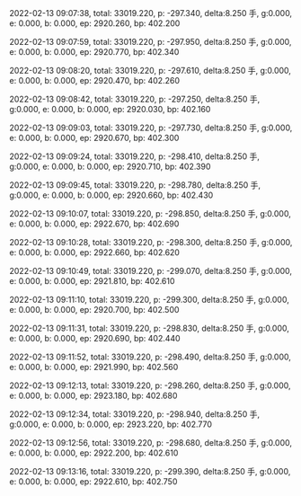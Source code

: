 2022-02-13 09:07:38, total: 33019.220, p: -297.340, delta:8.250 手, g:0.000, e: 0.000, b: 0.000, ep: 2920.260, bp: 402.200

2022-02-13 09:07:59, total: 33019.220, p: -297.950, delta:8.250 手, g:0.000, e: 0.000, b: 0.000, ep: 2920.770, bp: 402.340

2022-02-13 09:08:20, total: 33019.220, p: -297.610, delta:8.250 手, g:0.000, e: 0.000, b: 0.000, ep: 2920.470, bp: 402.260

2022-02-13 09:08:42, total: 33019.220, p: -297.250, delta:8.250 手, g:0.000, e: 0.000, b: 0.000, ep: 2920.030, bp: 402.160

2022-02-13 09:09:03, total: 33019.220, p: -297.730, delta:8.250 手, g:0.000, e: 0.000, b: 0.000, ep: 2920.670, bp: 402.300

2022-02-13 09:09:24, total: 33019.220, p: -298.410, delta:8.250 手, g:0.000, e: 0.000, b: 0.000, ep: 2920.710, bp: 402.390

2022-02-13 09:09:45, total: 33019.220, p: -298.780, delta:8.250 手, g:0.000, e: 0.000, b: 0.000, ep: 2920.660, bp: 402.430

2022-02-13 09:10:07, total: 33019.220, p: -298.850, delta:8.250 手, g:0.000, e: 0.000, b: 0.000, ep: 2922.670, bp: 402.690

2022-02-13 09:10:28, total: 33019.220, p: -298.300, delta:8.250 手, g:0.000, e: 0.000, b: 0.000, ep: 2922.660, bp: 402.620

2022-02-13 09:10:49, total: 33019.220, p: -299.070, delta:8.250 手, g:0.000, e: 0.000, b: 0.000, ep: 2921.810, bp: 402.610

2022-02-13 09:11:10, total: 33019.220, p: -299.300, delta:8.250 手, g:0.000, e: 0.000, b: 0.000, ep: 2920.700, bp: 402.500

2022-02-13 09:11:31, total: 33019.220, p: -298.830, delta:8.250 手, g:0.000, e: 0.000, b: 0.000, ep: 2920.690, bp: 402.440

2022-02-13 09:11:52, total: 33019.220, p: -298.490, delta:8.250 手, g:0.000, e: 0.000, b: 0.000, ep: 2921.990, bp: 402.560

2022-02-13 09:12:13, total: 33019.220, p: -298.260, delta:8.250 手, g:0.000, e: 0.000, b: 0.000, ep: 2923.180, bp: 402.680

2022-02-13 09:12:34, total: 33019.220, p: -298.940, delta:8.250 手, g:0.000, e: 0.000, b: 0.000, ep: 2923.220, bp: 402.770

2022-02-13 09:12:56, total: 33019.220, p: -298.680, delta:8.250 手, g:0.000, e: 0.000, b: 0.000, ep: 2922.200, bp: 402.610

2022-02-13 09:13:16, total: 33019.220, p: -299.390, delta:8.250 手, g:0.000, e: 0.000, b: 0.000, ep: 2922.610, bp: 402.750